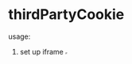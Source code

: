 # thirdPartyCookie

usage:
1) set up iframe <iframe src="https://oleh-shulha.github.io/thirdPartyCookie/cookie.html" width="0" height="0"/>
2) intercept window message. format `thirdPartyCookieEnabled:false` or `thirdPartyCookieEnabled:true`
